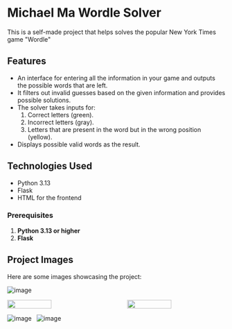 # Michael Ma Wordle Solver

This is a self-made project that helps solves the popular New York Times game "Wordle"

## Features
- An interface for entering all the information in your game and outputs the possible words that are left.
- It filters out invalid guesses based on the given information and provides possible solutions.
- The solver takes inputs for:
  1. Correct letters (green).
  2. Incorrect letters (gray).
  3. Letters that are present in the word but in the wrong position (yellow).
- Displays possible valid words as the result.

## Technologies Used
- Python 3.13
- Flask 
- HTML for the frontend


### Prerequisites
1. **Python 3.13 or higher**
2. **Flask**

## Project Images
Here are some images showcasing the project:


![image](https://github.com/user-attachments/assets/9cfe727b-f3ad-4e7b-a2a2-207cc49e08a0)
<div style="display: flex; justify-content: space-between;">
  <img src="https://github.com/user-attachments/assets/cea79afc-232d-40a6-8857-675e9c208bf6" width="45%" />
  <img src="https://github.com/user-attachments/assets/e16774e7-8fcf-4685-9129-c661d09f5f6f" width="45%" />
</div>




![image](https://github.com/user-attachments/assets/458d5786-bea9-418a-8225-142fb7103be5) &nbsp; ![image](https://github.com/user-attachments/assets/60137192-72b9-4b93-8588-2d30fa1f07f7)

